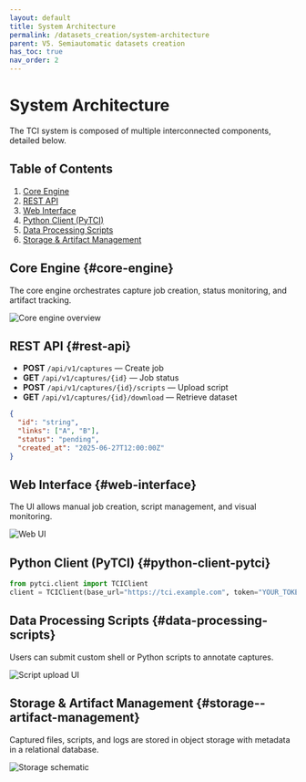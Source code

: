 ```yaml
---
layout: default
title: System Architecture
permalink: /datasets_creation/system-architecture
parent: V5. Semiautomatic datasets creation
has_toc: true
nav_order: 2
---
```


# System Architecture

The TCI system is composed of multiple interconnected components, detailed below.

## Table of Contents

1. [Core Engine](#core-engine)
2. [REST API](#rest-api)
3. [Web Interface](#web-interface)
4. [Python Client (PyTCI)](#python-client-pytci)
5. [Data Processing Scripts](#data-processing-scripts)
6. [Storage & Artifact Management](#storage--artifact-management)

## Core Engine {#core-engine}

The core engine orchestrates capture job creation, status monitoring, and artifact tracking.

![Core engine overview](/assets/hwctt-fig1.png)

## REST API {#rest-api}

- **POST** `/api/v1/captures` — Create job
- **GET** `/api/v1/captures/{id}` — Job status
- **POST** `/api/v1/captures/{id}/scripts` — Upload script
- **GET** `/api/v1/captures/{id}/download` — Retrieve dataset

```json
{
  "id": "string",
  "links": ["A", "B"],
  "status": "pending",
  "created_at": "2025-06-27T12:00:00Z"
}
```

## Web Interface {#web-interface}

The UI allows manual job creation, script management, and visual monitoring.

![Web UI]( /assets/hwres-fig1.png )

## Python Client (PyTCI) {#python-client-pytci}

```python
from pytci.client import TCIClient
client = TCIClient(base_url="https://tci.example.com", token="YOUR_TOKEN")
```  

## Data Processing Scripts {#data-processing-scripts}

Users can submit custom shell or Python scripts to annotate captures.

![Script upload UI](/assets/classification_nn.png)

## Storage & Artifact Management {#storage--artifact-management}

Captured files, scripts, and logs are stored in object storage with metadata in a relational database.

![Storage schematic](/assets/hwacc-fig1.png)
